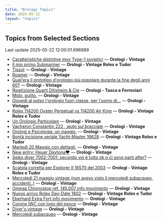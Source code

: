 ```yaml
---
title: "Orologi Topics"
date: 2025-05-22
layout: "topics"
---
```


## Topics from Selected Sections

Last update 2025-05-22 12:00:01.696889

- [Caratteristiche distintive mov Type-1 sovietici](https://orologi.forumfree.it/?t=80670005) — **Orologi - Vintage**
- [Il mio primo Submariner](https://orologi.forumfree.it/?t=80696857) — **Orologi - Vintage Rolex e Tudor**
- [Tissot](https://orologi.forumfree.it/?t=80699537) — **Orologi - Vintage**
- [Roamer](https://orologi.forumfree.it/?t=80700485) — **Orologi - Vintage**
- [Qual'era il prototipo d'orologio più popolare durante la fine degli anni 60?](https://orologi.forumfree.it/?t=80663640) — **Orologi - Vintage**
- [Ripetizione Quarti Ditisheim & Cie](https://orologi.forumfree.it/?t=80697819) — **Orologi - Tasca e Ferroviari**
- [Mido, pulito.](https://orologi.forumfree.it/?t=80697800) — **Orologi - Vintage**
- [Giovedì al polso l'orologio fuori classe, per l'uomo di...](https://orologi.forumfree.it/?t=80700280) — **Orologi - Vintage**
- [Rolex 114200 Oyster Perpetual vs 114200 Air King](https://orologi.forumfree.it/?t=80688387) — **Orologi - Vintage Rolex e Tudor**
- [Un Orologio Particolare](https://orologi.forumfree.it/?t=80700453) — **Orologi - Vintage**
- [Vacheron Constantin 222 , aiuto sul bracciale](https://orologi.forumfree.it/?t=80685175) — **Orologi - Vintage**
- [Orologi e Psicologia: un viaggio.](https://orologi.forumfree.it/?t=80681706) — **Orologi - Vintage**
- [Bontà incisione seriale Yacht-Master 16628](https://orologi.forumfree.it/?t=80699455) — **Orologi - Vintage Rolex e Tudor**
- [Martedì 20 Maggio con dettagli.](https://orologi.forumfree.it/?t=80698178) — **Orologi - Vintage**
- [New entry: Heuer Daytona❤️](https://orologi.forumfree.it/?t=80692975) — **Orologi - Vintage**
- [Seiko diver 7002-7001: secondo voi è tutto ok o ci sono parti after?](https://orologi.forumfree.it/?t=80700044) — **Orologi - Vintage**
- [Scatola corretta per Explorer II 16570 del 2003](https://orologi.forumfree.it/?t=80454003) — **Orologi - Vintage Rolex e Tudor**
- [Mercoledì 21 maggio vintage (non avevo visto il mercoledì subacqueo, accidenti..)](https://orologi.forumfree.it/?t=80699723) — **Orologi - Vintage**
- [Omega Chronostop ref. 145.007 info movimento](https://orologi.forumfree.it/?t=80690956) — **Orologi - Vintage**
- [Nuovo arrivo Rolex Day-Date 1802](https://orologi.forumfree.it/?t=80699711) — **Orologi - Vintage Rolex e Tudor**
- [Eberhard Extra Fort info movimento](https://orologi.forumfree.it/?t=80699024) — **Orologi - Vintage**
- [Corone IWC con logo del pesce](https://orologi.forumfree.it/?t=80688428) — **Orologi - Vintage**
- [Diver's vintage](https://orologi.forumfree.it/?t=71608461) — **Orologi - Vintage**
- [Mercoledì subacqueo](https://orologi.forumfree.it/?t=80699201) — **Orologi - Vintage**
